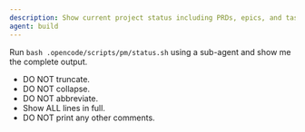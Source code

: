 ```yaml
---
description: Show current project status including PRDs, epics, and task counts
agent: build
---
```


Run `bash .opencode/scripts/pm/status.sh` using a sub-agent and show me the complete output.

- DO NOT truncate.
- DO NOT collapse.
- DO NOT abbreviate.
- Show ALL lines in full.
- DO NOT print any other comments.